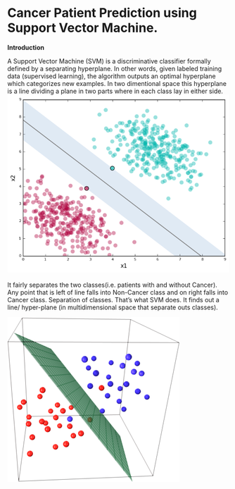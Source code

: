 # Cancer Patient Prediction using Support Vector Machine.

__Introduction__

A Support Vector Machine (SVM) is a discriminative classifier formally defined by a separating hyperplane. In other words, given labeled training data (supervised learning), the algorithm outputs an optimal hyperplane which categorizes new examples. In two dimentional space this hyperplane is a line dividing a plane in two parts where in each class lay in either side.
![image.jpg](images/1_QJZVKh-YHhPn5Q83kzJ96Q.png)<br><br>
It fairly separates the two classes(i.e. patients with and without Cancer). Any point that is left of line falls into Non-Cancer class and on right falls into Cancer class. Separation of classes. That’s what SVM does. It finds out a line/ hyper-plane (in multidimensional space that separate outs classes).

![image.jpg](images/svm_logo1.png)<br><br>
